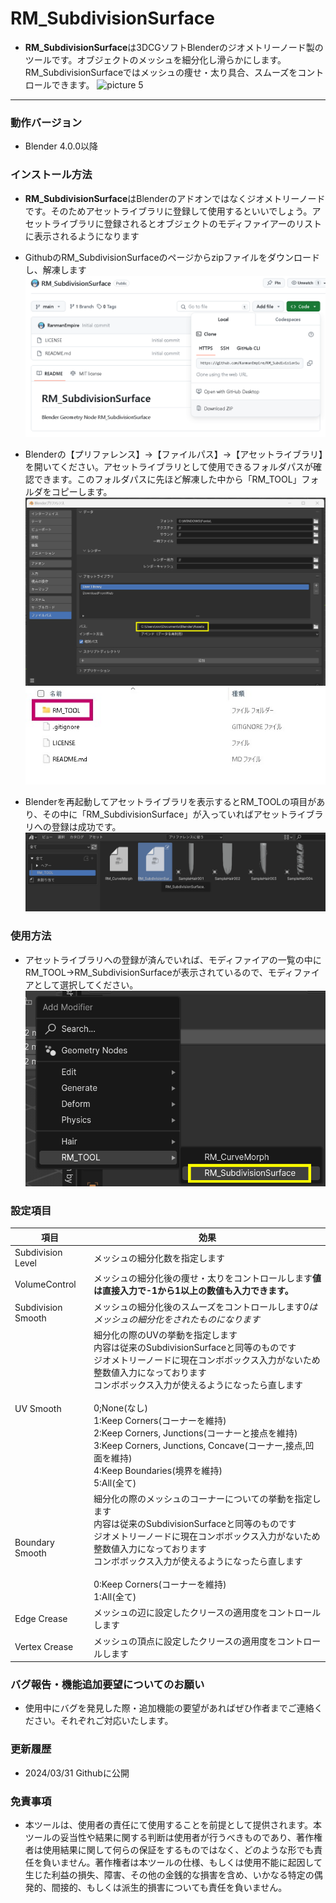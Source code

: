 # RM_SubdivisionSurface
- **RM_SubdivisionSurface**は3DCGソフトBlenderのジオメトリーノード製のツールです。オブジェクトのメッシュを細分化し滑らかにします。RM_SubdivisionSurfaceではメッシュの痩せ・太り具合、スムーズをコントロールできます。
![picture 5](images/bdcbae986be22dce2d72e371dd7131aabb05b65b88d289c0de2dd2585ed3a1e0.gif)  

---

### 動作バージョン
- Blender 4.0.0以降

### インストール方法
- **RM_SubdivisionSurface**はBlenderのアドオンではなくジオメトリーノードです。そのためアセットライブラリに登録して使用するといいでしょう。アセットライブラリに登録されるとオブジェクトのモディファイアーのリストに表示されるようになります
- GithubのRM_SubdivisionSurfaceのページからzipファイルをダウンロードし、解凍します
![picture 0](images/c6fb493193bf162da64874c142f7e093a3d442f0100ed3ac0cea5e9ff31c9fe2.png)  


- Blenderの【プリファレンス】→【ファイルパス】→【アセットライブラリ】を開いてください。アセットライブラリとして使用できるフォルダパスが確認できます。このフォルダパスに先ほど解凍した中から「RM_TOOL」フォルダをコピーします。
![picture 3](images/1a12f693c34850dae32a3567cb73ea84a97095868f4e5d3949fd625dce664d06.png)  
![picture 4](images/9fcc6e7359f552a5565bfffe6eb18f12b3a1c9149738c799a0aae16236bfcac6.png)  

- Blenderを再起動してアセットライブラリを表示するとRM_TOOLの項目があり、その中に「RM_SubdivisionSurface」が入っていればアセットライブラリへの登録は成功です。
![picture 1](images/c187ad54f4795111348d2ee52c2889a48ed92742aecf3c8175ad93a5fcece455.png)  

### 使用方法
- アセットライブラリへの登録が済んでいれば、モディファイアの一覧の中にRM_TOOL→RM_SubdivisionSurfaceが表示されているので、モディファイアとして選択してください。
![picture 2](images/8928c8c4eedf326ee401d52cb5d8b7a1f23edc20e77f7f27bae55d49f3e0741f.png)  

### 設定項目
|項目|効果|
|---|---|
|Subdivision Level|メッシュの細分化数を指定します|
|VolumeControl|メッシュの細分化後の痩せ・太りをコントロールします**値は直接入力で-1から1以上の数値も入力できます。**|
|Subdivision Smooth|メッシュの細分化後のスムーズをコントロールします*0はメッシュの細分化をされたものになります*|
|UV Smooth|細分化の際のUVの挙動を指定します<BR>内容は従来のSubdivisionSurfaceと同等のものです<BR>ジオメトリーノードに現在コンボボックス入力がないため<BR>整数値入力になっております<BR>コンボボックス入力が使えるようになったら直します<BR><BR>0;None(なし)<BR>1:Keep Corners(コーナーを維持)<BR>2:Keep Corners, Junctions(コーナーと接点を維持)<BR>3:Keep Corners, Junctions, Concave(コーナー,接点,凹面を維持)<BR>4:Keep Boundaries(境界を維持)<BR>5:All(全て)|
|Boundary Smooth|細分化の際のメッシュのコーナーについての挙動を指定します<BR>内容は従来のSubdivisionSurfaceと同等のものです<BR>ジオメトリーノードに現在コンボボックス入力がないため<BR>整数値入力になっております<BR>コンボボックス入力が使えるようになったら直します<BR><BR>0:Keep Corners(コーナーを維持)<BR>1:All(全て)|
|Edge Crease|メッシュの辺に設定したクリースの適用度をコントロールします|
|Vertex Crease|メッシュの頂点に設定したクリースの適用度をコントロールします|

### バグ報告・機能追加要望についてのお願い
- 使用中にバグを発見した際・追加機能の要望があればぜひ作者までご連絡ください。それぞれご対応いたします。

### 更新履歴
- 2024/03/31 Githubに公開

### 免責事項
- 本ツールは、使用者の責任にて使用することを前提として提供されます。本ツールの妥当性や結果に関する判断は使用者が行うべきものであり、著作権者は使用結果に関して何らの保証をするものではなく、どのような形でも責任を負いません。著作権者は本ツールの仕様、もしくは使用不能に起因して生じた利益の損失、障害、その他の金銭的な損害を含め、いかなる特定の偶発的、間接的、もしくは派生的損害についても責任を負いません。